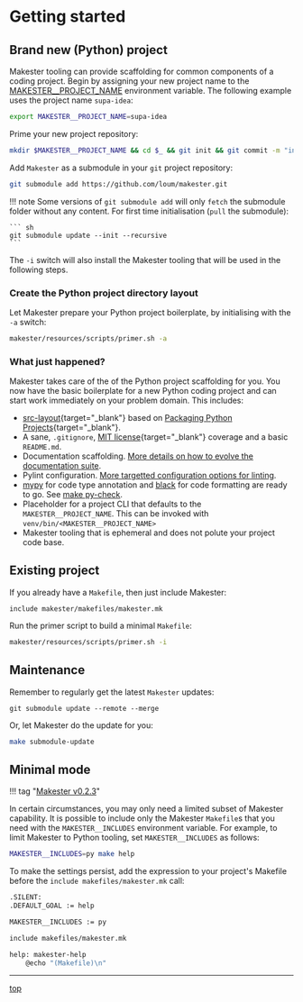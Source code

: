 # Getting started

## Brand new (Python) project

Makester tooling can provide scaffolding for common components of a coding project. Begin by assigning
your new project name to the [MAKESTER__PROJECT_NAME](../makefiles/makester/#makester__project_name)
environment variable. The following example uses the project name `supa-idea`:

``` sh
export MAKESTER__PROJECT_NAME=supa-idea
```

Prime your new project repository:

``` sh
mkdir $MAKESTER__PROJECT_NAME && cd $_ && git init && git commit -m "initial commit" --allow-empty
```

Add `Makester` as a submodule in your `git` project repository:

``` sh
git submodule add https://github.com/loum/makester.git
```

!!! note
    Some versions of `git submodule add` will only `fetch` the submodule folder without any content.
    For first time initialisation (`pull` the submodule):
    
    ``` sh
    git submodule update --init --recursive
    ```

The `-i` switch will also install the Makester tooling that will be used in the following steps.

### Create the Python project directory layout
Let Makester prepare your Python project boilerplate, by initialising with the `-a` switch:

``` sh title="Initialise Python project boilerplate."
makester/resources/scripts/primer.sh -a
```

### What just happened?
Makester takes care of the of the Python project scaffolding for you. You now have the basic boilerplate for a
new Python coding project and can start work immediately on your problem domain. This includes:

- [src-layout](https://packaging.python.org/en/latest/discussions/src-layout-vs-flat-layout/){target="_blank"}
based on [Packaging Python Projects](https://packaging.python.org/en/latest/tutorials/packaging-projects/){target="_blank"}.
- A sane, `.gitignore`, [MIT license](https://en.wikipedia.org/wiki/MIT_License){target="_blank"}
coverage and a basic `README.md`.
- Documentation scaffolding. [More details on how to evolve the documentation suite](../makefiles/docs/#site-documentation-scaffolding).
- Pylint configuration. [More targetted configuration options for linting](../makefiles/docs/#create-a-pylint-configuration).
- [mypy](https://mypy-lang.org/) for code type annotation and [black](https://pypi.org/project/black/)
for code formatting are ready to go. See [make py-check](../makefiles/docs/#all-in-one-code-checker).
- Placeholder for a project CLI that defaults to the `MAKESTER__PROJECT_NAME`. This can be invoked
  with `venv/bin/<MAKESTER__PROJECT_NAME>`
- Makester tooling that is ephemeral and does not polute your project code base.

## Existing project

If you already have a `Makefile`, then just include Makester:

```
include makester/makefiles/makester.mk
```

Run the primer script to build a minimal `Makefile`:

``` sh
makester/resources/scripts/primer.sh -i
```

## Maintenance

Remember to regularly get the latest `Makester` updates:

```
git submodule update --remote --merge
```

Or, let Makester do the update for you:

``` sh
make submodule-update
```

## Minimal mode
!!! tag "[Makester v0.2.3](https://github.com/loum/makester/releases/tag/0.2.3)"

In certain circumstances, you may only need a limited subset of Makester capability. It is
possible to include only the Makester `Makefile`s that you need with the `MAKESTER__INCLUDES`
environment variable. For example, to limit Makester to Python tooling, set `MAKESTER__INCLUDES`
as follows:

``` sh title="Makester minimal mode."
MAKESTER__INCLUDES=py make help
```

To make the settings persist, add the expression to your project's Makefile before the
`include makefiles/makester.mk` call:

``` sh title="Project Makefile in minimal mode."
.SILENT:
.DEFAULT_GOAL := help

MAKESTER__INCLUDES := py

include makefiles/makester.mk

help: makester-help
    @echo "(Makefile)\n"
```

---
[top](#getting-started)
